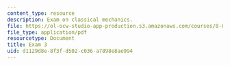 ```yaml
---
content_type: resource
description: Exam on classical mechanics.
file: https://ol-ocw-studio-app-production.s3.amazonaws.com/courses/8-012-physics-i-classical-mechanics-fall-2008/d1129d8e8f3fd502c036a7898e8ae994_exam3.pdf
file_type: application/pdf
resourcetype: Document
title: Exam 3
uid: d1129d8e-8f3f-d502-c036-a7898e8ae994
---
```

